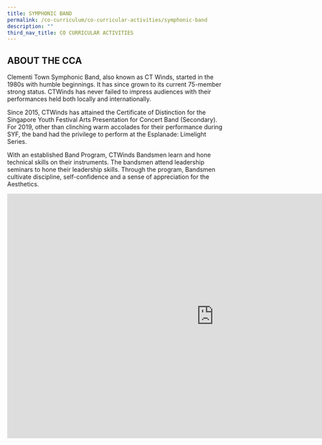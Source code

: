 ```yaml
---
title: SYMPHONIC BAND
permalink: /co-curriculum/co-curricular-activities/symphonic-band
description: ""
third_nav_title: CO CURRICULAR ACTIVITIES
---
```

ABOUT THE CCA
-------------

  

Clementi Town Symphonic Band, also known as CT Winds, started in the 1980s with humble beginnings. It has since grown to its current 75-member strong status. CTWinds has never failed to impress audiences with their performances held both locally and internationally.&nbsp;

Since 2015, CTWinds has attained the Certificate of Distinction for the Singapore Youth Festival Arts Presentation for Concert Band (Secondary). For 2019, other than clinching warm accolades for their performance during SYF, the band had the privilege to perform at the Esplanade: Limelight Series.&nbsp;

With an established Band Program, CTWinds Bandsmen learn and hone technical skills on their instruments. The bandsmen attend leadership seminars to hone their leadership skills. Through the program, Bandsmen cultivate discipline, self-confidence and a sense of appreciation for the Aesthetics.

<iframe allowfullscreen="true" height="569" width="960" frameborder="0" src="https://docs.google.com/presentation/d/e/2PACX-1vQccvFPw52heBkreKa7skS3M_Jepo5zJmqUHKEC6OR_EFNFD6DcB3NgUQChq1spZbmhDTt4U2vTEKvh/embed?start=true&amp;loop=true&amp;delayms=3000"></iframe>